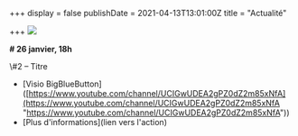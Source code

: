 +++
display = false
publishDate = 2021-04-13T13:01:00Z
title = "Actualité"

+++
![](/images/pratique-de-la-recherche-en-design.jpg)

**# 26 janvier, 18h**

\\#2 – Titre

* \[Visio BigBlueButton\]([https://www.youtube.com/channel/UCIGwUDEA2gPZ0dZ2m85xNfA](https://www.youtube.com/channel/UCIGwUDEA2gPZ0dZ2m85xNfA "https://www.youtube.com/channel/UCIGwUDEA2gPZ0dZ2m85xNfA"))
* \[Plus d'informations\](lien vers l'action)